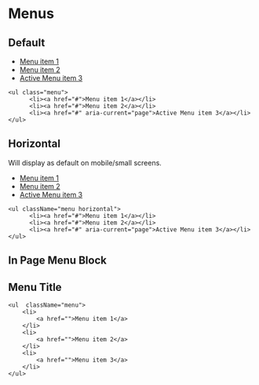 # Menus

## Default
<ul  className="menu">
    <li>
        <a href="">Menu item 1</a>
    </li>
    <li>
        <a href="">Menu item 2</a>
    </li>
    <li>
        <a href="" aria-current="page">Active Menu item 3</a>
    </li>
</ul>

```
<ul class="menu">
      <li><a href="#">Menu item 1</a></li>
      <li><a href="#">Menu item 2</a></li>
      <li><a href="#" aria-current="page">Active Menu item 3</a></li>
</ul>
```

## Horizontal
Will display as default on mobile/small screens.

<ul className="menu horizontal">
      <li>
            <a href="#">Menu item 1</a>
      </li>
      <li>
            <a href="#">Menu item 2</a>
      </li>
      <li>
            <a href="#" aria-current="page">Active Menu item 3</a>
      </li>
</ul>

```
<ul className="menu horizontal">
      <li><a href="#">Menu item 1</a></li>
      <li><a href="#">Menu item 2</a></li>
      <li><a href="#" aria-current="page">Active Menu item 3</a></li>
</ul>
```

## In Page Menu Block

<nav className="wwu-page-menu" aria-labelledby="heading--page-menu--1">
    <h2 className="title">Menu Title</h2>
    
    <ul  className="menu">
        <li>
            <a href="">Menu item 1</a>
        </li>
        <li>
            <a href="">Menu item 2</a>
        </li>
        <li>
            <a href="">Menu item 3</a>
        </li>
    </ul>
</nav>